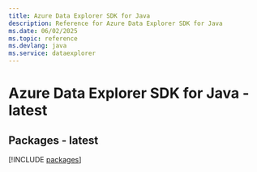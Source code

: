 ```yaml
---
title: Azure Data Explorer SDK for Java
description: Reference for Azure Data Explorer SDK for Java
ms.date: 06/02/2025
ms.topic: reference
ms.devlang: java
ms.service: dataexplorer
---
```

# Azure Data Explorer SDK for Java - latest
## Packages - latest
[!INCLUDE [packages](data-explorer-index.md)]